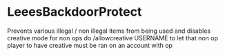 # LeeesBackdoorProtect
Prevents various illegal / non illegal items from being used and disables creative mode for non ops
do /allowcreative USERNAME to let that non op player to have creative must be ran on an account with op
